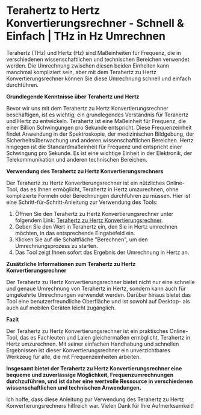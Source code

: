 Terahertz to Hertz Konvertierungsrechner - Schnell &amp; Einfach | THz in Hz Umrechnen
======================================================================================

Terahertz (THz) und Hertz (Hz) sind Maßeinheiten für Frequenz, die in verschiedenen wissenschaftlichen und technischen Bereichen verwendet werden. Die Umrechnung zwischen diesen beiden Einheiten kann manchmal kompliziert sein, aber mit dem Terahertz zu Hertz Konvertierungsrechner können Sie diese Umrechnung schnell und einfach durchführen.

**Grundlegende Kenntnisse über Terahertz und Hertz**

Bevor wir uns mit dem Terahertz zu Hertz Konvertierungsrechner beschäftigen, ist es wichtig, ein grundlegendes Verständnis für Terahertz und Hertz zu entwickeln. Terahertz ist eine Maßeinheit für Frequenz, die einer Billion Schwingungen pro Sekunde entspricht. Diese Frequenzeinheit findet Anwendung in der Spektroskopie, der medizinischen Bildgebung, der Sicherheitsüberwachung und anderen wissenschaftlichen Bereichen. Hertz hingegen ist die Standardmaßeinheit für Frequenz und entspricht einer Schwingung pro Sekunde. Es ist eine wichtige Einheit in der Elektronik, der Telekommunikation und anderen technischen Bereichen.

**Verwendung des Terahertz zu Hertz Konvertierungsrechners**

Der Terahertz zu Hertz Konvertierungsrechner ist ein nützliches Online-Tool, das es Ihnen ermöglicht, Terahertz in Hertz umzurechnen, ohne komplizierte Formeln oder Berechnungen durchführen zu müssen. Hier ist eine Schritt-für-Schritt-Anleitung zur Verwendung des Tools:

1. Öffnen Sie den Terahertz zu Hertz Konvertierungsrechner unter folgendem Link: [Terahertz zu Hertz Konvertierungsrechner](https://www.onlinecalculatorsfree.com/de/convert/terahertz-to-hertz.html).
2. Geben Sie den Wert in Terahertz ein, den Sie in Hertz umrechnen möchten, in das entsprechende Eingabefeld ein.
3. Klicken Sie auf die Schaltfläche "Berechnen", um den Umrechnungsprozess zu starten.
4. Das Tool zeigt Ihnen sofort das Ergebnis der Umrechnung in Hertz an.

**Zusätzliche Informationen zum Terahertz zu Hertz Konvertierungsrechner**

Der Terahertz zu Hertz Konvertierungsrechner bietet nicht nur eine schnelle und genaue Umrechnung von Terahertz in Hertz, sondern kann auch für umgekehrte Umrechnungen verwendet werden. Darüber hinaus bietet das Tool eine benutzerfreundliche Oberfläche und ist sowohl auf Desktop- als auch auf mobilen Geräten leicht zugänglich.

**Fazit**

Der Terahertz zu Hertz Konvertierungsrechner ist ein praktisches Online-Tool, das es Fachleuten und Laien gleichermaßen ermöglicht, Terahertz in Hertz umzurechnen. Mit seiner einfachen Handhabung und schnellen Ergebnissen ist dieser Konvertierungsrechner ein unverzichtbares Werkzeug für alle, die mit Frequenzeinheiten arbeiten.

**Insgesamt bietet der Terahertz zu Hertz Konvertierungsrechner eine bequeme und zuverlässige Möglichkeit, Frequenzumrechnungen durchzuführen, und ist daher eine wertvolle Ressource in verschiedenen wissenschaftlichen und technischen Anwendungen.**

Ich hoffe, dass diese Anleitung zur Verwendung des Terahertz zu Hertz Konvertierungsrechners hilfreich war. Vielen Dank für Ihre Aufmerksamkeit!
